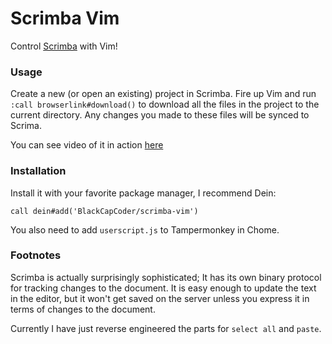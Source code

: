 # Scrimba Vim
Control [Scrimba](https://scrimba.com/) with Vim!


### Usage

Create a new (or open an existing) project in Scrimba. Fire up Vim and run `:call browserlink#download()` to download all the files in the project to the current directory. Any changes you made to these files will be synced to Scrima.

You can see video of it in action [here](https://youtu.be/DUdi2Ou4YRc)


### Installation

Install it with your favorite package manager, I recommend Dein:

    call dein#add('BlackCapCoder/scrimba-vim')

You also need to add `userscript.js` to Tampermonkey in Chome.


### Footnotes
Scrimba is actually surprisingly sophisticated; It has its own binary protocol for tracking changes to the document. It is easy enough to update the text in the editor, but it won't get saved on the server unless you express it in terms of changes to the document.

Currently I have just reverse engineered the parts for `select all` and `paste`.
